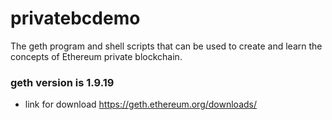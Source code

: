 # privatebcdemo
The geth program and shell scripts that can be used to create and learn the concepts of Ethereum private blockchain.

### geth version is 1.9.19
* link for download  https://geth.ethereum.org/downloads/